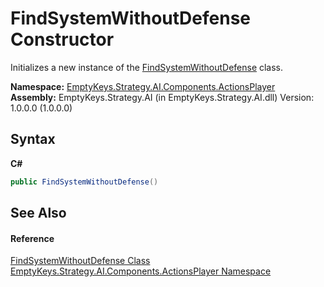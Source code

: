 # FindSystemWithoutDefense Constructor 
 

Initializes a new instance of the <a href="T_EmptyKeys_Strategy_AI_Components_ActionsPlayer_FindSystemWithoutDefense">FindSystemWithoutDefense</a> class.

**Namespace:**&nbsp;<a href="N_EmptyKeys_Strategy_AI_Components_ActionsPlayer">EmptyKeys.Strategy.AI.Components.ActionsPlayer</a><br />**Assembly:**&nbsp;EmptyKeys.Strategy.AI (in EmptyKeys.Strategy.AI.dll) Version: 1.0.0.0 (1.0.0.0)

## Syntax

**C#**<br />
``` C#
public FindSystemWithoutDefense()
```


## See Also


#### Reference
<a href="T_EmptyKeys_Strategy_AI_Components_ActionsPlayer_FindSystemWithoutDefense">FindSystemWithoutDefense Class</a><br /><a href="N_EmptyKeys_Strategy_AI_Components_ActionsPlayer">EmptyKeys.Strategy.AI.Components.ActionsPlayer Namespace</a><br />